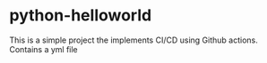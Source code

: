 # python-helloworld
This is a simple project the implements CI/CD using Github actions.
Contains a yml file
